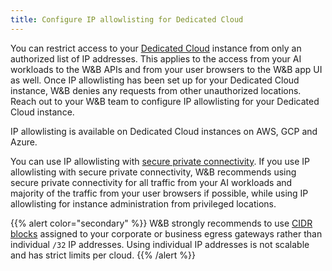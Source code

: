 ```yaml
---
title: Configure IP allowlisting for Dedicated Cloud
---
```


You can restrict access to your [Dedicated Cloud](../hosting-options/dedicated_cloud.md) instance from only an authorized list of IP addresses. This applies to the access from your AI workloads to the W&B APIs and from your user browsers to the W&B app UI as well. Once IP allowlisting has been set up for your Dedicated Cloud instance, W&B denies any requests from other unauthorized locations. Reach out to your W&B team to configure IP allowlisting for your Dedicated Cloud instance.

IP allowlisting is available on Dedicated Cloud instances on AWS, GCP and Azure.

You can use IP allowlisting with [secure private connectivity](./private-connectivity.md). If you use IP allowlisting with secure private connectivity, W&B recommends using secure private connectivity for all traffic from your AI workloads and majority of the traffic from your user browsers if possible, while using IP allowlisting for instance administration from privileged locations.

{{% alert color="secondary" %}}
W&B strongly recommends to use [CIDR blocks](https://en.wikipedia.org/wiki/Classless_Inter-Domain_Routing) assigned to your corporate or business egress gateways rather than individual `/32` IP addresses. Using individual IP addresses is not scalable and has strict limits per cloud.
{{% /alert %}}

